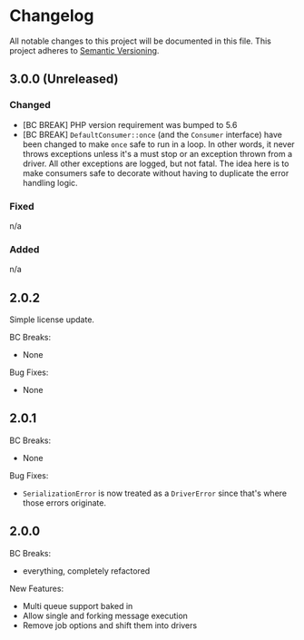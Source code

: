 # Changelog

All notable changes to this project will be documented in this file.
This project adheres to [Semantic Versioning](http://semver.org/).

## 3.0.0 (Unreleased)

### Changed

- [BC BREAK] PHP version requirement was bumped to 5.6
- [BC BREAK] `DefaultConsumer::once` (and the `Consumer` interface) have been
  changed to make `once` safe to run in a loop. In other words, it never throws
  exceptions unless it's a must stop or an exception thrown from a driver. All
  other exceptions are logged, but not fatal. The idea here is to make consumers
  safe to decorate without having to duplicate the error handling logic.

### Fixed

n/a

### Added

n/a

## 2.0.2

Simple license update.

BC Breaks:

- None

Bug Fixes:

- None

## 2.0.1

BC Breaks:

- None

Bug Fixes:

- `SerializationError` is now treated as a `DriverError` since that's where
  those errors originate.

## 2.0.0

BC Breaks:

- everything, completely refactored

New Features:

- Multi queue support baked in
- Allow single and forking message execution
- Remove job options and shift them into drivers
